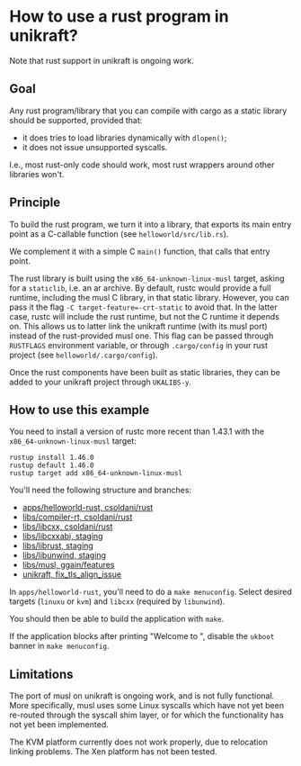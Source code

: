 # How to use a rust program in unikraft?

Note that rust support in unikraft is ongoing work.

## Goal

Any rust program/library that you can compile with cargo as a static library
should be supported, provided that:

- it does tries to load libraries dynamically with `dlopen()`;
- it does not issue unsupported syscalls.

I.e., most rust-only code should work, most rust wrappers around other
libraries won't.

## Principle

To build the rust program, we turn it into a library, that exports its main
entry point as a C-callable function (see `helloworld/src/lib.rs`).

We complement it with a simple C `main()` function, that calls that entry
point.

The rust library is built using the `x86_64-unknown-linux-musl` target, asking
for a `staticlib`, i.e. an ar archive. By default, rustc would provide a full
runtime, including the musl C library, in that static library. However, you can
pass it the flag `-C target-feature=-crt-static` to avoid that. In the latter
case, rustc will include the rust runtime, but not the C runtime it depends on.
This allows us to latter link the unikraft runtime (with its musl port) instead
of the rust-provided musl one. This flag can be passed through `RUSTFLAGS`
environment variable, or through `.cargo/config` in your rust project (see
`helloworld/.cargo/config`).

Once the rust components have been built as static libraries, they can be added
to your unikraft project through `UKALIBS-y`.

## How to use this example

You need to install a version of rustc more recent than 1.43.1 with the
`x86_64-unknown-linux-musl` target:

    rustup install 1.46.0
    rustup default 1.46.0
    rustup target add x86_64-unknown-linux-musl

You'll need the following structure and branches:

- [apps/helloworld-rust, csoldani/rust](https://github.com/cffs/app-helloworld-rust)
- [libs/compiler-rt, csoldani/rust](https://github.com/cffs/lib-compiler-rt/tree/csoldani/rust)
- [libs/libcxx, csoldani/rust](https://github.com/cffs/lib-libcxx/tree/csoldani/rust)
- [libs/libcxxabi, staging](https://github.com/unikraft/lib-libcxxabi/)
- [libs/librust, staging](https://github.com/cffs/lib-librust/tree/staging)
- [libs/libunwind, staging](https://github.com/unikraft/lib-libunwind/)
- [libs/musl, ggain/features](https://github.com/cffs/lib-musl/tree/ggain/features)
- [unikraft, fix_tls_align_issue](https://github.com/cffs/unikraft/tree/fix_tls_align_issue)

In `apps/helloworld-rust`, you'll need to do a `make menuconfig`. Select
desired targets (`linuxu` or `kvm`) and `libcxx` (required by `libunwind`).

You should then be able to build the application with `make`.

If the application blocks after printing "Welcome to  ",
disable the `ukboot` banner in `make menuconfig`.

## Limitations

The port of musl on unikraft is ongoing work, and is not fully functional. More
specifically, musl uses some Linux syscalls which have not yet been re-routed
through the syscall shim layer, or for which the functionality has not yet been
implemented.

The KVM platform currently does not work properly, due to relocation linking
problems. The Xen platform has not been tested.
